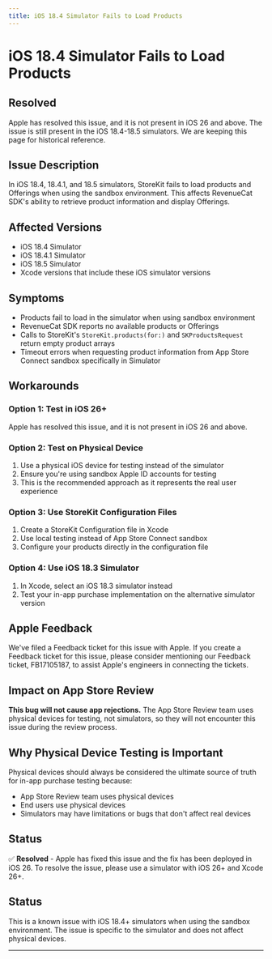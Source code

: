 ```yaml
---
title: iOS 18.4 Simulator Fails to Load Products
---
```


# iOS 18.4 Simulator Fails to Load Products

## Resolved

Apple has resolved this issue, and it is not present in iOS 26 and above. The issue is still present in the iOS 18.4-18.5 simulators. We are keeping this page for historical reference.

## Issue Description

In iOS 18.4, 18.4.1, and 18.5 simulators, StoreKit fails to load products and Offerings when using the sandbox environment. This affects RevenueCat SDK's ability to retrieve product information and display Offerings.

## Affected Versions

- iOS 18.4 Simulator
- iOS 18.4.1 Simulator
- iOS 18.5 Simulator
- Xcode versions that include these iOS simulator versions

## Symptoms

- Products fail to load in the simulator when using sandbox environment
- RevenueCat SDK reports no available products or Offerings
- Calls to StoreKit's `StoreKit.products(for:)` and `SKProductsRequest` return empty product arrays
- Timeout errors when requesting product information from App Store Connect sandbox specifically in Simulator

## Workarounds

### Option 1: Test in iOS 26+

Apple has resolved this issue, and it is not present in iOS 26 and above.

### Option 2: Test on Physical Device

1. Use a physical iOS device for testing instead of the simulator
2. Ensure you're using sandbox Apple ID accounts for testing
3. This is the recommended approach as it represents the real user experience

### Option 3: Use StoreKit Configuration Files

1. Create a StoreKit Configuration file in Xcode
2. Use local testing instead of App Store Connect sandbox
3. Configure your products directly in the configuration file

### Option 4: Use iOS 18.3 Simulator

1. In Xcode, select an iOS 18.3 simulator instead
2. Test your in-app purchase implementation on the alternative simulator version

## Apple Feedback

We've filed a Feedback ticket for this issue with Apple. If you create a Feedback ticket for this issue, please consider mentioning our Feedback ticket, FB17105187, to assist Apple's engineers in connecting the tickets.

## Impact on App Store Review

**This bug will not cause app rejections.** The App Store Review team uses physical devices for testing, not simulators, so they will not encounter this issue during the review process.

## Why Physical Device Testing is Important

Physical devices should always be considered the ultimate source of truth for in-app purchase testing because:

- App Store Review team uses physical devices
- End users use physical devices
- Simulators may have limitations or bugs that don't affect real devices

## Status

✅ **Resolved** - Apple has fixed this issue and the fix has been deployed in iOS 26. To resolve the issue, please use a simulator with iOS 26+ and Xcode 26+.

## Status

This is a known issue with iOS 18.4+ simulators when using the sandbox environment. The issue is specific to the simulator and does not affect physical devices.

---
